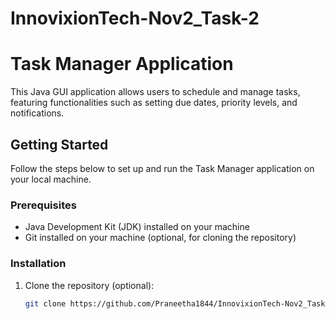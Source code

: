 # InnovixionTech-Nov2_Task-2

# Task Manager Application

This Java GUI application allows users to schedule and manage tasks, featuring functionalities such as setting due dates, priority levels, and notifications.

## Getting Started

Follow the steps below to set up and run the Task Manager application on your local machine.

### Prerequisites

- Java Development Kit (JDK) installed on your machine
- Git installed on your machine (optional, for cloning the repository)

### Installation

1. Clone the repository (optional):

   ```bash
   git clone https://github.com/Praneetha1844/InnovixionTech-Nov2_Task-2.git
